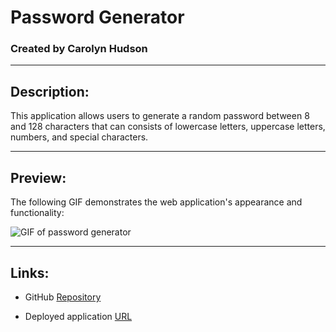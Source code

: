 # Password Generator

### Created by Carolyn Hudson

---

## Description:
This application allows users to generate a random password between 8 and 128 characters that can consists of lowercase letters, uppercase letters, numbers, and special characters.

---

## Preview:
The following GIF demonstrates the web application's appearance and functionality:

![GIF of password generator]()

---

## Links:

* GitHub [Repository](https://github.com/cghudson/password-generator)

* Deployed application [URL](https://cghudson.github.io/password-generator/) 
